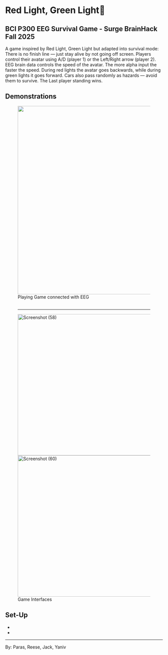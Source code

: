 <h1>Red Light, Green Light🐔</h1>
<h2>BCI P300 EEG Survival Game - Surge BrainHack Fall 2025</h2>
<p>A game inspired by Red Light, Green Light but adapted into survival mode:
There is no finish line — just stay alive by not going off screen. Players control their avatar using A/D (player 1) or the Left/Right arrow (player 2). EEG brain data controls the speed of the avatar. The more alpha input the faster the speed. During red lights the avatar goes backwards, while during green lights it goes forward. Cars also pass randomly as hazards — avoid them to survive. The Last player standing wins.</p>
<h2>Demonstrations</h2>
<figure>
<img width="473" height="600" src="https://github.com/user-attachments/assets/b6d5e2fd-bf31-4bde-aa65-d3c6d11e2b1c"><br>
<figcaption>Playing Game connected with EEG</figcaption><br><hr>
</figure>
<figure>
  <img width="800" height="450" alt="Screenshot (58)" src="https://github.com/user-attachments/assets/e6009ba7-42c0-4691-a363-d880f3ea1cfd" />
<img width="800" height="450" alt="Screenshot (60)" src="https://github.com/user-attachments/assets/609b4381-ed26-4c3c-8feb-15b3c9a497f7" />
 <br> <figcaption>Game Interfaces</figcaption>
</figure>

<h2>Set-Up</h2>
<ul>
  <li></li>
  <li></li>
</ul>
<hr>
<footer>
  <p>By: Paras, Reese, Jack, Yaniv</p>
</footer>
